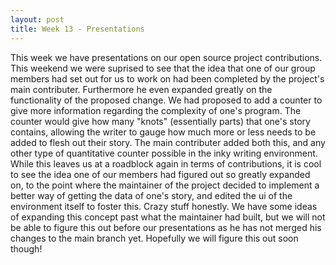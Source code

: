 ```yaml
---
layout: post
title: Week 13 - Presentations
---
```

  This week we have presentations on our open source project contributions. This weekend we were suprised to see that the idea that one of
our group members had set out for us to work on had been completed by the project's main contributer. Furthermore he even expanded greatly
on the functionality of the proposed change. We had proposed to add a counter to give more information regarding the complexity of one's
program. The counter would give how many "knots" (essentially parts) that one's story contains, allowing the writer to gauge how much more
or less needs to be added to flesh out their story. The main contributer added both this, and any other type of quantitative counter possible in the inky writing environment. While this leaves us at a roadblock again in terms of contributions, it is cool to see the idea one of our members had figured out so greatly expanded on, to the point where the maintainer of the project decided to implement a better way of getting the data of one's story, and edited the ui of the environment itself to foster this. Crazy stuff honestly. We have some ideas of expanding this concept past what the maintainer had built, but we will not be able to figure this out before our presentations as he has not merged his changes to the main branch yet. Hopefully we will figure this out soon though!
